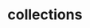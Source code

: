 <!-- generated by markdown-notes-tree -->

# collections

<!-- optional markdown-notes-tree directory description starts here -->

<!-- optional markdown-notes-tree directory description ends here -->


